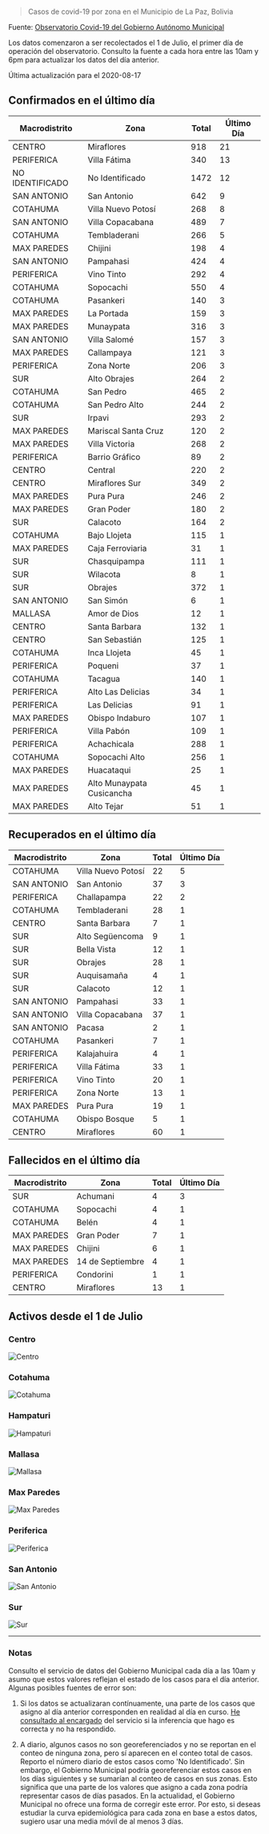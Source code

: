 > Casos de covid-19 por zona en el Municipio de La Paz, Bolivia

Fuente: [Observatorio Covid-19 del Gobierno Autónomo Municipal](http://observatoriocovid19.lapaz.bo/observatorio/index.php/datos-abiertos-covid)

Los datos comenzaron a ser recolectados el 1 de Julio, el primer día de operación del observatorio. Consulto la fuente a cada hora entre las 10am y 6pm para actualizar los datos del día anterior.

Última actualización para el 2020-08-17

## Confirmados en el último día

| Macrodistrito   | Zona                      |   Total |   Último Día |
|-----------------|---------------------------|---------|--------------|
| CENTRO          | Miraflores                |     918 |           21 |
| PERIFERICA      | Villa Fátima              |     340 |           13 |
| NO IDENTIFICADO | No Identificado           |    1472 |           12 |
| SAN ANTONIO     | San Antonio               |     642 |            9 |
| COTAHUMA        | Villa Nuevo Potosí        |     268 |            8 |
| SAN ANTONIO     | Villa Copacabana          |     489 |            7 |
| COTAHUMA        | Tembladerani              |     266 |            5 |
| MAX PAREDES     | Chijini                   |     198 |            4 |
| SAN ANTONIO     | Pampahasi                 |     424 |            4 |
| PERIFERICA      | Vino Tinto                |     292 |            4 |
| COTAHUMA        | Sopocachi                 |     550 |            4 |
| COTAHUMA        | Pasankeri                 |     140 |            3 |
| MAX PAREDES     | La Portada                |     159 |            3 |
| MAX PAREDES     | Munaypata                 |     316 |            3 |
| SAN ANTONIO     | Villa Salomé              |     157 |            3 |
| MAX PAREDES     | Callampaya                |     121 |            3 |
| PERIFERICA      | Zona Norte                |     206 |            3 |
| SUR             | Alto Obrajes              |     264 |            2 |
| COTAHUMA        | San Pedro                 |     465 |            2 |
| COTAHUMA        | San Pedro Alto            |     244 |            2 |
| SUR             | Irpavi                    |     293 |            2 |
| MAX PAREDES     | Mariscal Santa Cruz       |     120 |            2 |
| MAX PAREDES     | Villa Victoria            |     268 |            2 |
| PERIFERICA      | Barrio Gráfico            |      89 |            2 |
| CENTRO          | Central                   |     220 |            2 |
| CENTRO          | Miraflores Sur            |     349 |            2 |
| MAX PAREDES     | Pura Pura                 |     246 |            2 |
| MAX PAREDES     | Gran Poder                |     180 |            2 |
| SUR             | Calacoto                  |     164 |            2 |
| COTAHUMA        | Bajo Llojeta              |     115 |            1 |
| MAX PAREDES     | Caja Ferroviaria          |      31 |            1 |
| SUR             | Chasquipampa              |     111 |            1 |
| SUR             | Wilacota                  |       8 |            1 |
| SUR             | Obrajes                   |     372 |            1 |
| SAN ANTONIO     | San Simón                 |       6 |            1 |
| MALLASA         | Amor de Dios              |      12 |            1 |
| CENTRO          | Santa Barbara             |     132 |            1 |
| CENTRO          | San Sebastián             |     125 |            1 |
| COTAHUMA        | Inca Llojeta              |      45 |            1 |
| PERIFERICA      | Poqueni                   |      37 |            1 |
| COTAHUMA        | Tacagua                   |     140 |            1 |
| PERIFERICA      | Alto Las Delicias         |      34 |            1 |
| PERIFERICA      | Las Delicias              |      91 |            1 |
| MAX PAREDES     | Obispo Indaburo           |     107 |            1 |
| PERIFERICA      | Villa Pabón               |     109 |            1 |
| PERIFERICA      | Achachicala               |     288 |            1 |
| COTAHUMA        | Sopocachi Alto            |     256 |            1 |
| MAX PAREDES     | Huacataqui                |      25 |            1 |
| MAX PAREDES     | Alto Munaypata Cusicancha |      45 |            1 |
| MAX PAREDES     | Alto Tejar                |      51 |            1 |

## Recuperados en el último día

| Macrodistrito   | Zona               |   Total |   Último Día |
|-----------------|--------------------|---------|--------------|
| COTAHUMA        | Villa Nuevo Potosí |      22 |            5 |
| SAN ANTONIO     | San Antonio        |      37 |            3 |
| PERIFERICA      | Challapampa        |      22 |            2 |
| COTAHUMA        | Tembladerani       |      28 |            1 |
| CENTRO          | Santa Barbara      |       7 |            1 |
| SUR             | Alto Següencoma    |       9 |            1 |
| SUR             | Bella Vista        |      12 |            1 |
| SUR             | Obrajes            |      28 |            1 |
| SUR             | Auquisamaña        |       4 |            1 |
| SUR             | Calacoto           |      12 |            1 |
| SAN ANTONIO     | Pampahasi          |      33 |            1 |
| SAN ANTONIO     | Villa Copacabana   |      37 |            1 |
| SAN ANTONIO     | Pacasa             |       2 |            1 |
| COTAHUMA        | Pasankeri          |       7 |            1 |
| PERIFERICA      | Kalajahuira        |       4 |            1 |
| PERIFERICA      | Villa Fátima       |      33 |            1 |
| PERIFERICA      | Vino Tinto         |      20 |            1 |
| PERIFERICA      | Zona Norte         |      13 |            1 |
| MAX PAREDES     | Pura Pura          |      19 |            1 |
| COTAHUMA        | Obispo Bosque      |       5 |            1 |
| CENTRO          | Miraflores         |      60 |            1 |

## Fallecidos en el último día

| Macrodistrito   | Zona             |   Total |   Último Día |
|-----------------|------------------|---------|--------------|
| SUR             | Achumani         |       4 |            3 |
| COTAHUMA        | Sopocachi        |       4 |            1 |
| COTAHUMA        | Belén            |       4 |            1 |
| MAX PAREDES     | Gran Poder       |       7 |            1 |
| MAX PAREDES     | Chijini          |       6 |            1 |
| MAX PAREDES     | 14 de Septiembre |       4 |            1 |
| PERIFERICA      | Condorini        |       1 |            1 |
| CENTRO          | Miraflores       |      13 |            1 |

## Activos desde el 1 de Julio

### Centro

![Centro](plots/activos_centro.png)

### Cotahuma

![Cotahuma](plots/activos_cotahuma.png)

### Hampaturi

![Hampaturi](plots/activos_hampaturi.png)

### Mallasa

![Mallasa](plots/activos_mallasa.png)

### Max Paredes

![Max Paredes](plots/activos_max_paredes.png)

### Periferica

![Periferica](plots/activos_periferica.png)

### San Antonio

![San Antonio](plots/activos_san_antonio.png)

### Sur

![Sur](plots/activos_sur.png)

---

### Notas

Consulto el servicio de datos del Gobierno Municipal cada día a las 10am y asumo que estos valores reflejan el estado de los casos para el día anterior. Algunas posibles fuentes de error son:

1. Si los datos se actualizaran contínuamente, una parte de los casos que asigno al día anterior corresponden en realidad al día en curso. [He consultado al encargado](https://twitter.com/mauforonda/status/1278727234765959168) del servicio si la inferencia que hago es correcta y no ha respondido.

2. A diario, algunos casos no son georeferenciados y no se reportan en el conteo de ninguna zona, pero sí aparecen en el conteo total de casos. Reporto el número diario de estos casos como 'No Identificado'.  Sin embargo, el Gobierno Municipal podría georeferenciar estos casos en los días siguientes y se sumarían al conteo de casos en sus zonas. Esto significa que una parte de los valores que asigno a cada zona podría representar casos de días pasados. En la actualidad, el Gobierno Municipal no ofrece una forma de corregir este error. Por esto, si deseas estudiar la curva epidemiológica para cada zona en base a estos datos, sugiero usar una media móvil de al menos 3 días.